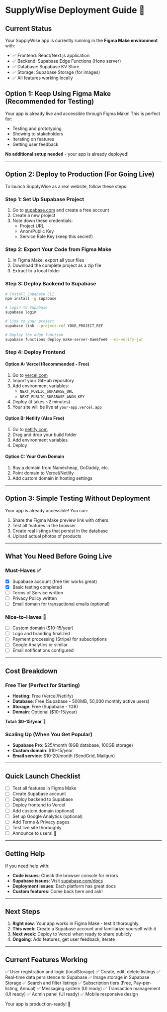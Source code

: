 # SupplyWise Deployment Guide 🚀

## Current Status
Your SupplyWise app is currently running in the **Figma Make environment** with:
- ✅ Frontend: React/Next.js application
- ✅ Backend: Supabase Edge Functions (Hono server)
- ✅ Database: Supabase KV Store
- ✅ Storage: Supabase Storage (for images)
- ✅ All features working locally

## Option 1: Keep Using Figma Make (Recommended for Testing)

Your app is already live and accessible through Figma Make! This is perfect for:
- Testing and prototyping
- Showing to stakeholders
- Iterating on features
- Getting user feedback

**No additional setup needed** - your app is already deployed!

---

## Option 2: Deploy to Production (For Going Live)

To launch SupplyWise as a real website, follow these steps:

### Step 1: Set Up Supabase Project
1. Go to [supabase.com](https://supabase.com) and create a free account
2. Create a new project
3. Note down these credentials:
   - Project URL
   - Anon/Public Key
   - Service Role Key (keep this secret!)

### Step 2: Export Your Code from Figma Make
1. In Figma Make, export all your files
2. Download the complete project as a zip file
3. Extract to a local folder

### Step 3: Deploy Backend to Supabase
```bash
# Install Supabase CLI
npm install -g supabase

# Login to Supabase
supabase login

# Link to your project
supabase link --project-ref YOUR_PROJECT_REF

# Deploy the edge function
supabase functions deploy make-server-8ae6fee0 --no-verify-jwt
```

### Step 4: Deploy Frontend

#### Option A: Vercel (Recommended - Free)
1. Go to [vercel.com](https://vercel.com)
2. Import your GitHub repository
3. Add environment variables:
   - `NEXT_PUBLIC_SUPABASE_URL`
   - `NEXT_PUBLIC_SUPABASE_ANON_KEY`
4. Deploy (it takes ~2 minutes)
5. Your site will be live at `your-app.vercel.app`

#### Option B: Netlify (Also Free)
1. Go to [netlify.com](https://netlify.com)
2. Drag and drop your build folder
3. Add environment variables
4. Deploy

#### Option C: Your Own Domain
1. Buy a domain from Namecheap, GoDaddy, etc.
2. Point domain to Vercel/Netlify
3. Add custom domain in hosting settings

---

## Option 3: Simple Testing Without Deployment

Your app is already accessible! You can:
1. Share the Figma Make preview link with others
2. Test all features in the browser
3. Create real listings that persist in the database
4. Upload actual photos of products

---

## What You Need Before Going Live

### Must-Haves ✅
- [x] Supabase account (free tier works great)
- [x] Basic testing completed
- [ ] Terms of Service written
- [ ] Privacy Policy written
- [ ] Email domain for transactional emails (optional)

### Nice-to-Haves 🌟
- [ ] Custom domain ($10-15/year)
- [ ] Logo and branding finalized
- [ ] Payment processing (Stripe) for subscriptions
- [ ] Google Analytics or similar
- [ ] Email notifications configured

---

## Cost Breakdown

### Free Tier (Perfect for Starting)
- **Hosting**: Free (Vercel/Netlify)
- **Database**: Free (Supabase - 500MB, 50,000 monthly active users)
- **Storage**: Free (Supabase - 1GB)
- **Domain**: Optional ($10-15/year)

**Total: $0-15/year** 🎉

### Scaling Up (When You Get Popular)
- **Supabase Pro**: $25/month (8GB database, 100GB storage)
- **Custom domain**: $10-15/year
- **Email service**: $10-20/month (SendGrid, Mailgun)

---

## Quick Launch Checklist

- [ ] Test all features in Figma Make
- [ ] Create Supabase account
- [ ] Deploy backend to Supabase
- [ ] Deploy frontend to Vercel
- [ ] Add custom domain (optional)
- [ ] Set up Google Analytics (optional)
- [ ] Add Terms & Privacy pages
- [ ] Test live site thoroughly
- [ ] Announce to users! 🎊

---

## Getting Help

If you need help with:
- **Code issues**: Check the browser console for errors
- **Supabase issues**: Visit [supabase.com/docs](https://supabase.com/docs)
- **Deployment issues**: Each platform has great docs
- **Custom features**: Come back here and ask!

---

## Next Steps

1. **Right now**: Your app works in Figma Make - test it thoroughly
2. **This week**: Create a Supabase account and familiarize yourself with it
3. **Next week**: Deploy to Vercel when ready to share publicly
4. **Ongoing**: Add features, get user feedback, iterate

---

## Current Features Working
✅ User registration and login (localStorage)
✅ Create, edit, delete listings
✅ Real-time data persistence to Supabase
✅ Image storage in Supabase Storage
✅ Search and filter listings
✅ Subscription tiers (Free, Pay-per-listing, Annual)
✅ Messaging system (UI ready)
✅ Transaction management (UI ready)
✅ Admin panel (UI ready)
✅ Mobile responsive design

Your app is production-ready! 🚀
